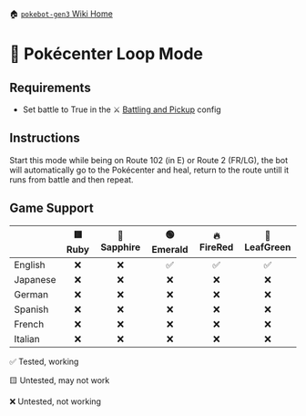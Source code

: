 🏠 [`pokebot-gen3` Wiki Home](../Readme.md)

# 🔄️ Pokécenter Loop Mode

## Requirements

- Set battle to True in the ⚔ [Battling and Pickup](Configuration%20-%20Battling%20and%20Pickup.md) config

## Instructions

Start this mode while being on Route 102 (in E) or Route 2 (FR/LG), the bot will automatically go to the Pokécenter and heal, return to the route untill it runs from battle and then repeat.

## Game Support

|          | 🟥 Ruby | 🔷 Sapphire | 🟢 Emerald | 🔥 FireRed | 🌿 LeafGreen |
| :------- | :-----: | :---------: | :--------: | :--------: | :----------: |
| English  |   ❌    |     ❌      |     ✅     |     ✅     |      ✅      |
| Japanese |   ❌    |     ❌      |     ❌     |     ❌     |      ❌      |
| German   |   ❌    |     ❌      |     ❌     |     ❌     |      ❌      |
| Spanish  |   ❌    |     ❌      |     ❌     |     ❌     |      ❌      |
| French   |   ❌    |     ❌      |     ❌     |     ❌     |      ❌      |
| Italian  |   ❌    |     ❌      |     ❌     |     ❌     |      ❌      |

✅ Tested, working

🟨 Untested, may not work

❌ Untested, not working

